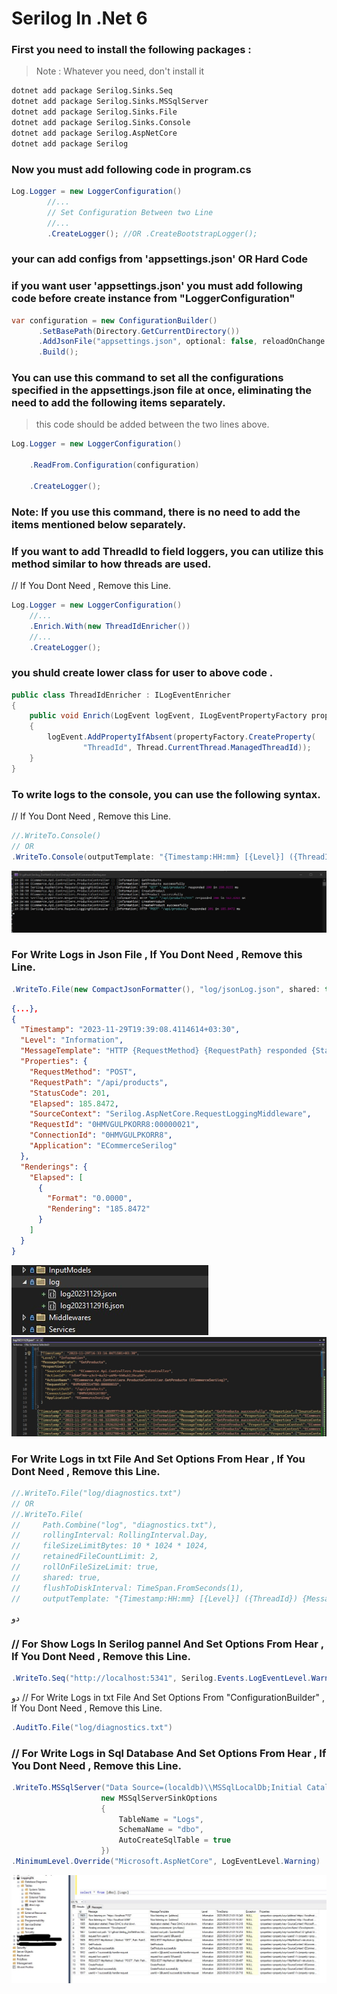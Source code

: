# Serilog In .Net 6

### First you need to install the following packages :

> Note : Whatever you need, don't install it

``` bash
dotnet add package Serilog.Sinks.Seq
dotnet add package Serilog.Sinks.MSSqlServer
dotnet add package Serilog.Sinks.File
dotnet add package Serilog.Sinks.Console
dotnet add package Serilog.AspNetCore
dotnet add package Serilog
```

### Now you must add following code in program.cs 

```csharp
Log.Logger = new LoggerConfiguration()
        //...
        // Set Configuration Between two Line
        //...
        .CreateLogger(); //OR .CreateBootstrapLogger();

```
### your can add configs from 'appsettings.json' OR Hard Code
### if you want user 'appsettings.json' you must add following code before create instance from "LoggerConfiguration"
```csharp
var configuration = new ConfigurationBuilder()
      .SetBasePath(Directory.GetCurrentDirectory())
      .AddJsonFile("appsettings.json", optional: false, reloadOnChange: true)
      .Build();
```

### You can use this command to set all the configurations specified in the appsettings.json file at once, eliminating the need to add the following items separately.
> this code should be added between the two lines above.
```csharp
Log.Logger = new LoggerConfiguration()

    .ReadFrom.Configuration(configuration)

    .CreateLogger();
```
### Note: If you use this command, there is no need to add the items mentioned below separately.

### If you want to add ThreadId to field loggers, you can utilize this method similar to how threads are used.
// If You Dont Need , Remove this Line.
```csharp
Log.Logger = new LoggerConfiguration()
    //...
    .Enrich.With(new ThreadIdEnricher())
    //...
    .CreateLogger();
```
### you shuld create lower class for user to above code .
```csharp
public class ThreadIdEnricher : ILogEventEnricher
{
    public void Enrich(LogEvent logEvent, ILogEventPropertyFactory propertyFactory)
    {
        logEvent.AddPropertyIfAbsent(propertyFactory.CreateProperty(
                "ThreadId", Thread.CurrentThread.ManagedThreadId));
    }
}
```
### To write logs to the console, you can use the following syntax.
// If You Dont Need , Remove this Line.
```csharp
//.WriteTo.Console()
// OR
.WriteTo.Console(outputTemplate: "{Timestamp:HH:mm} [{Level}] ({ThreadId}) {Message}{NewLine}{Exception}")
```
![My Remote Image](https://github.com/nosratifarhad/Serilog_DotNet6/blob/main/imgs/Annotation2.jpg)

### For Write Logs in Json File , If You Dont Need , Remove this Line.
```csharp
.WriteTo.File(new CompactJsonFormatter(), "log/jsonLog.json", shared: true)
```
```json
{...},
{
  "Timestamp": "2023-11-29T19:39:08.4114614+03:30",
  "Level": "Information",
  "MessageTemplate": "HTTP {RequestMethod} {RequestPath} responded {StatusCode} in {Elapsed:0.0000} ms",
  "Properties": {
    "RequestMethod": "POST",
    "RequestPath": "/api/products",
    "StatusCode": 201,
    "Elapsed": 185.8472,
    "SourceContext": "Serilog.AspNetCore.RequestLoggingMiddleware",
    "RequestId": "0HMVGULPKORR8:00000021",
    "ConnectionId": "0HMVGULPKORR8",
    "Application": "ECommerceSerilog"
  },
  "Renderings": {
    "Elapsed": [
      {
        "Format": "0.0000",
        "Rendering": "185.8472"
      }
    ]
  }
}
```
![My Remote Image](https://github.com/nosratifarhad/Serilog_DotNet6/blob/main/imgs/Annotation3.jpg)
![My Remote Image](https://github.com/nosratifarhad/Serilog_DotNet6/blob/main/imgs/Annotation5.jpg)

### For Write Logs in txt File And Set Options From Hear , If You Dont Need , Remove this Line.
```csharp
//.WriteTo.File("log/diagnostics.txt")
// OR
//.WriteTo.File(
//     Path.Combine("log", "diagnostics.txt"),
//     rollingInterval: RollingInterval.Day,
//     fileSizeLimitBytes: 10 * 1024 * 1024,
//     retainedFileCountLimit: 2,
//     rollOnFileSizeLimit: true,
//     shared: true,
//     flushToDiskInterval: TimeSpan.FromSeconds(1),
//     outputTemplate: "{Timestamp:HH:mm} [{Level}] ({ThreadId}) {Message}{NewLine}{Exception}")
```
دو
### // For Show Logs In Serilog pannel And Set Options From Hear , If You Dont Need , Remove this Line.
```csharp
.WriteTo.Seq("http://localhost:5341", Serilog.Events.LogEventLevel.Warning)
```
دو
// For Write Logs in txt File And Set Options From "ConfigurationBuilder" , If You Dont Need , Remove this Line.
```csharp
.AuditTo.File("log/diagnostics.txt")
```
### // For Write Logs in Sql Database And Set Options From Hear , If You Dont Need , Remove this Line.

```csharp
.WriteTo.MSSqlServer("Data Source=(localdb)\\MSSqlLocalDb;Initial Catalog=LoggingDb;persist security info=True;",
                    new MSSqlServerSinkOptions
                    {
                        TableName = "Logs",
                        SchemaName = "dbo",
                        AutoCreateSqlTable = true
                    })
.MinimumLevel.Override("Microsoft.AspNetCore", LogEventLevel.Warning)
```
![My Remote Image](https://github.com/nosratifarhad/Serilog_DotNet6/blob/main/imgs/Annotation.jpg)
